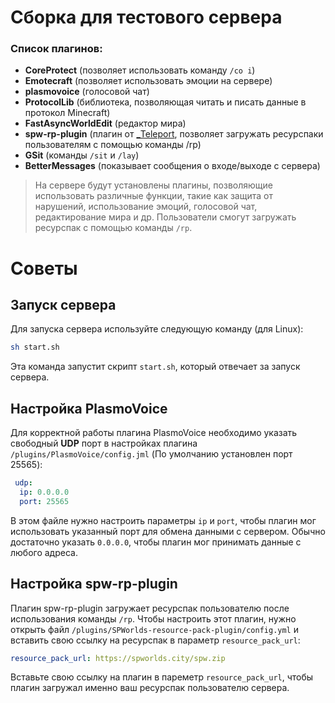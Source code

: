 # Сборка для тестового сервера

### Список плагинов:
* **CoreProtect** (позволяет использовать команду `/co i`)
* **Emotecraft** (позволяет использовать эмоции на сервере)
* **plasmovoice** (голосовой чат)
* **ProtocolLib** (библиотека, позволяющая читать и писать данные в протокол Minecraft)
* **FastAsyncWorldEdit** (редактор мира)
* **spw-rp-plugin** (плагин от [_Teleport](https://github.com/teleport2), позволяет загружать ресурспаки пользователям с помощью команды /rp)
* **GSit** (команды `/sit` и `/lay`)
* **BetterMessages** (показывает сообщения о входе/выходе с сервера)

> На сервере будут установлены плагины, позволяющие использовать различные функции, такие как защита от нарушений, использование эмоций, голосовой чат, редактирование мира и др. Пользователи смогут загружать ресурспак с помощью команды `/rp`.

# Советы

## Запуск сервера

 Для запуска сервера используйте следующую команду (для Linux):
 
 ```bash
 sh start.sh
 ```
 Эта команда запустит скрипт `start.sh`, который отвечает за запуск сервера.

 ## Настройка PlasmoVoice

Для корректной работы плагина PlasmoVoice необходимо указать свободный **UDP** порт в настройках плагина `/plugins/PlasmoVoice/config.jml` (По умолчанию установлен порт 25565):

```yml
 udp:
  ip: 0.0.0.0
  port: 25565
```

В этом файле нужно настроить параметры `ip` и `port`, чтобы плагин мог использовать указанный порт для обмена данными с сервером. Обычно достаточно указать `0.0.0.0`, чтобы плагин мог принимать данные с любого адреса.

## Настройка spw-rp-plugin

Плагин spw-rp-plugin загружает ресурспак пользователю после использования команды `/rp`. Чтобы настроить этот плагин, нужно открыть файл `/plugins/SPWorlds-resource-pack-plugin/config.yml` и вставить свою ссылку на ресурспак в параметр `resource_pack_url`:

```yml
resource_pack_url: https://spworlds.city/spw.zip
```

Вставьте свою ссылку на плагин в пареметр `resource_pack_url`, чтобы плагин загружал именно ваш ресурспак пользователю сервера.
